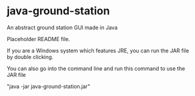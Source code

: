 # java-ground-station
An abstract ground station GUI made in Java

Placeholder README file. 

If you are a Windows system which features JRE, you can run the JAR file by double clicking.

You can also go into the command line and run this command to use the JAR file

"java -jar java-ground-station.jar"
